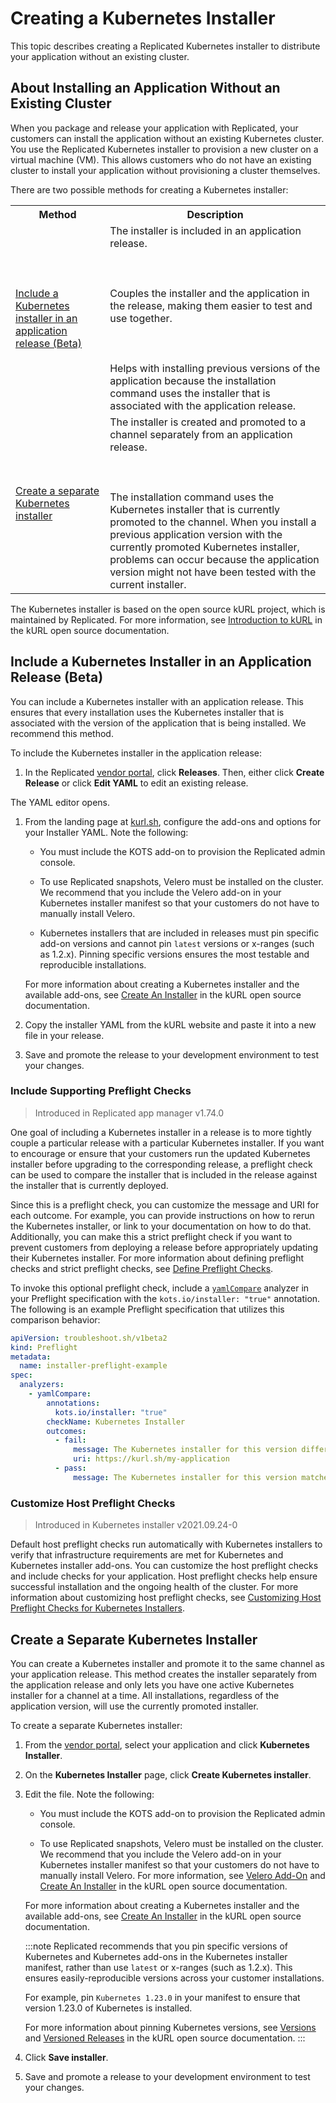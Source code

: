 # Creating a Kubernetes Installer

This topic describes creating a Replicated Kubernetes installer to distribute your application without an existing cluster.

## About Installing an Application Without an Existing Cluster

When you package and release your application with Replicated, your customers can
install the application without an existing Kubernetes cluster. You use the Replicated Kubernetes installer to provision a new cluster on a virtual machine (VM). This allows customers who do not have an existing cluster to install your application without provisioning a cluster themselves.

There are two possible methods for creating a Kubernetes installer:

<table>
  <tr>
    <th width="30%">Method</th>
    <th width="70%">Description</th>
  </tr>
  <tr>
    <td><a href="packaging-embedded-kubernetes#include-a-kubernetes-installer-in-an-application-release-beta">Include a Kubernetes installer in an application release (Beta)</a></td>
    <td>The installer is included in an application release. <br></br><br></br> Couples the installer and the application in the release, making them easier to test and use together. <br></br><br></br> Helps with installing previous versions of the application because the installation command uses the installer that is associated with the application release.</td>
  </tr>
  <tr>
    <td><a href="packaging-embedded-kubernetes#create-a-separate-kubernetes-installer">Create a separate Kubernetes installer</a></td>
    <td>The installer is created and promoted to a channel separately from an application release. <br></br><br></br> The installation command uses the Kubernetes installer that is currently promoted to the channel. When you install a previous application version with the currently promoted Kubernetes installer, problems can occur because the application version might not have been tested with the current installer.</td>
  </tr>
</table>

The Kubernetes installer is based on the open source kURL project, which is maintained
by Replicated. For more information, see [Introduction to kURL](https://kurl.sh/docs/introduction/)
in the kURL open source documentation.

## Include a Kubernetes Installer in an Application Release (Beta)

You can include a Kubernetes installer with an application release. This ensures that every installation uses the Kubernetes installer that is associated with the version of the application that is being installed. We recommend this method.

To include the Kubernetes installer in the application release:

1. In the Replicated [vendor portal](https://vendor.replicated.com), click **Releases**. Then, either click **Create Release** or click **Edit YAML** to edit an existing release.

  The YAML editor opens.

1. From the landing page at [kurl.sh](https://kurl.sh/), configure the add-ons and options for your Installer YAML. Note the following:

    - You must include the KOTS add-on to provision the Replicated admin console.

    - To use Replicated snapshots, Velero must be installed on the cluster. We recommend that you include the Velero add-on in your Kubernetes installer manifest so that your customers do not have to manually install Velero.

    - Kubernetes installers that are included in releases must pin specific add-on versions and cannot pin `latest` versions or x-ranges (such as 1.2.x). Pinning specific versions ensures the most testable and reproducible installations.

    For more information about creating a Kubernetes installer and the available add-ons, see [Create An Installer](https://kurl.sh/docs/create-installer/) in the kURL open source documentation.

1. Copy the installer YAML from the kURL website and paste it into a new file in your release.

1. Save and promote the release to your development environment to test your changes.

### Include Supporting Preflight Checks

> Introduced in Replicated app manager v1.74.0

One goal of including a Kubernetes installer in a release is to more tightly couple a particular release with a particular Kubernetes installer. If you want to encourage or ensure that your customers run the updated Kubernetes installer before upgrading to the corresponding release, a preflight check can be used to compare the installer that is included in the release against the installer that is currently deployed.

Since this is a preflight check, you can customize the message and URI for each outcome. For example, you can provide instructions on how to rerun the Kubernetes installer, or link to your documentation on how to do that. Additionally, you can make this a strict preflight check if you want to prevent customers from deploying a release before appropriately updating their Kubernetes installer. For more information about defining preflight checks and strict preflight checks, see [Define Preflight Checks](preflight-support-bundle).

To invoke this optional preflight check, include a [`yamlCompare`](https://troubleshoot.sh/docs/analyze/yaml-compare/) analyzer in your Preflight specification with the `kots.io/installer: "true"` annotation. The following is an example Preflight specification that utilizes this comparison behavior:

```yaml
apiVersion: troubleshoot.sh/v1beta2
kind: Preflight
metadata:
  name: installer-preflight-example
spec:
  analyzers:
    - yamlCompare:
        annotations:
          kots.io/installer: "true"
        checkName: Kubernetes Installer
        outcomes:
          - fail:
              message: The Kubernetes installer for this version differs from what you have installed. It is recommended that you run the updated Kubernetes installer before deploying this version.
              uri: https://kurl.sh/my-application
          - pass:
              message: The Kubernetes installer for this version matches what is currently installed.
```

### Customize Host Preflight Checks

> Introduced in Kubernetes installer v2021.09.24-0

Default host preflight checks run automatically with Kubernetes installers to verify that infrastructure requirements are met for Kubernetes and Kubernetes installer add-ons. You can customize the host preflight checks and include checks for your application. Host preflight checks help ensure successful installation and the ongoing health of the cluster. For more information about customizing host preflight checks, see [Customizing Host Preflight Checks for Kubernetes Installers](preflight-host-oredflights).


## Create a Separate Kubernetes Installer

You can create a Kubernetes installer and promote it to the same channel as your application release. This method creates the installer separately from the application release and only lets you have one active Kubernetes installer for a channel at a time. All installations, regardless of the application version, will use the currently promoted installer.

To create a separate Kubernetes installer:

1. From the [vendor portal](https://vendor.replicated.com), select your application and click **Kubernetes Installer**.

1. On the **Kubernetes Installer** page, click **Create Kubernetes installer**.

1. Edit the file. Note the following:

    - You must include the KOTS add-on to provision the Replicated admin console.

    - To use Replicated snapshots, Velero must be installed on the cluster. We recommend that you include the Velero add-on in your Kubernetes installer manifest so that your customers do not have to manually install Velero. For more information, see [Velero Add-On](https://kurl.sh/docs/add-ons/velero) and [Create An Installer](https://kurl.sh/docs/create-installer/) in the kURL open source documentation.

    For more information about creating a Kubernetes installer and the available add-ons, see [Create An Installer](https://kurl.sh/docs/create-installer/) in the kURL open source documentation.

    :::note
    Replicated recommends that you pin specific versions of Kubernetes and Kubernetes add-ons in the Kubernetes installer manifest, rather than use `latest` or x-ranges (such as 1.2.x). This ensures easily-reproducible versions across your customer installations.

    For example, pin `Kubernetes 1.23.0` in your manifest to ensure that version 1.23.0 of Kubernetes is installed.

    For more information about pinning Kubernetes versions, see [Versions](https://kurl.sh/docs/create-installer/#versions) and [Versioned Releases](https://kurl.sh/docs/install-with-kurl/#versioned-releases) in the kURL open source documentation.
    :::

1. Click **Save installer**.

1. Save and promote a release to your development environment to test your changes.
